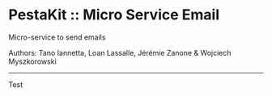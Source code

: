 # PestaKit :: Micro Service Email
Micro-service to send emails

Authors: Tano Iannetta, Loan Lassalle, Jérémie Zanone & Wojciech Myszkorowski
***

Test